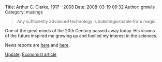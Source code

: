 Title: Arthur C. Clarke, 1917—2008
Date: 2008-03-19 09:32
Author: gmwils
Category: musings

> Any sufficiently advanced technology is indistinguishable from magic.

One of the great minds of the 20th Century passed away today. His
visions of the future inspired me growing up and fuelled my interest in
the sciences.

News reports are [here][] and [here][1].

<u>Update</u>: [Economist article][]

  [here]: http://www.nytimes.com/2008/03/18/books/18cnd-clarke.html?_r=1&hp&oref=slogin
  [1]: http://www.theage.com.au/news/world/science-fiction-legend-arthur-c-clarke-dies/2008/03/19/1205602429733.html
  [Economist article]: http://www.economist.com/obituary/displaystory.cfm?story_id=10918055
